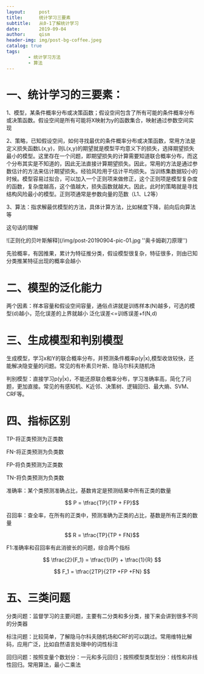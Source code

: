 ```yaml
---
layout:     post
title:      统计学习三要素
subtitle:   从0-1了解统计学习
date:       2019-09-04
author:     qism
header-img: img/post-bg-coffee.jpeg
catalog: true
tags:    
        - 统计学习方法
        - 算法
---
```


# 一、统计学习的三要素：

1、模型，某条件概率分布或决策函数；假设空间包含了所有可能的条件概率分布或决策函数。假设空间是所有可能将X映射为y的函数集合，映射通过参数空间实现

2、策略，已知假设空间，如何寻找最优的条件概率分布或决策函数，常用方法是定义损失函数L(x,y)，则L(x,y)的期望就是模型平均意义下的损失，选择期望损失最小的模型。这里存在一个问题，即期望损失的计算需要知道联合概率分布，而这个分布其实是不知道的，因此无法直接计算期望损失。因此，常用的方法是通过参数估计的方法来估计期望损失。经验风险用于估计平均损失。当训练集数据较小的时候。模型容易过拟合，可以加入一个正则项来做修正，这个正则项是模型复杂度的函数，复杂度越高，这个值越大，损失函数就越大。因此，此时的策略就是寻找结构风险最小的模型。正则项通常是参数向量的范数（L1、L2等）

3、算法：指求解最优模型的方法，具体计算方法，比如梯度下降，前向后向算法等

这句话的理解

![正则化的贝叶斯解释](/img/post-20190904-pic-01.jpg ''奥卡姆剃刀原理'')

先验概率，有因推果，累计为特征推分类，假设模型很复杂，特征很多，则由已知分类推某特征出现的概率会越小

# 二、模型的泛化能力

两个因素：样本容量和假设空间容量，通俗点讲就是训练样本(N)越多，可选的模型(d)越小，范化误差的上界就越小
泛化误差<=训练误差+f(N,d)

# 三、生成模型和判别模型

生成模型，学习x和Y的联合概率分布，并预测条件概率p(y|x),模型收敛较快，还能解决隐变量的问题。常见的有朴素贝叶斯、隐马尔科夫随机场

判别模型：直接学习p(y|x)，不能还原联合概率分布，学习准确率高，简化了问题，更加直接。常见的有感知机、K近邻、决策树、逻辑回归、最大熵、SVM、CRF等。

# 四、指标区别

TP-将正类预测为正类数

FN-将正类预测为负类数

FP-将负类预测为正类数

TN-将负类预测为负类数

准确率：某个类预测准确占比，基数肯定是预测结果中所有正类的数量

```math
    P = \tfrac{TP}{TP + FP}
```

召回率：查全率，在所有的正类中，预测准确为正类的占比，基数是所有正类的数量

```math
    R = \tfrac{TP}{TP + FN}
```

F1:准确率和召回率有此消彼长的问题，综合两个指标

```math
    \tfrac{2}{F_1} = \tfrac{1}{P} + \tfrac{1}{R} 
```

```math
    F_1 = \tfrac{2TP}{2TP +FP +FN} 
```

# 五、三类问题

分类问题：监督学习的主要问题，主要有二分类和多分类，接下来会讲到很多不同的分类器

标注问题：比较简单，了解隐马尔科夫随机场和CRF的可以跳过。常用维特比解码，应用广泛，比如自然语言处理中的词性标注

回归问题：按照变量个数划分：一元和多元回归；按照模型类型划分：线性和非线性回归。常用算法，最小二乘法
